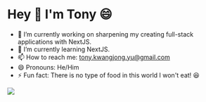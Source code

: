 # Hey 👋 I'm Tony 😄

####

- 🔭 I’m currently working on sharpening my creating full-stack applications with NextJS.
- 🌱 I’m currently learning NextJS.
- 📫 How to reach me: [tony.kwangjong.yu@gmail.com](url)
- 😄 Pronouns: He/Him
- ⚡ Fun fact: There is no type of food in this world I won't eat! 😆

<!-- - 👯 I’m looking to collaborate on ... -->
<!-- - 🤔 I’m looking for help with ... -->
<!-- - 💬 Ask me about ... -->

<img src="https://github-readme-stats.vercel.app/api?username=Tonyyuu2&&show_icons=true&title_color=ffffff&icon_color=bb2acf&text_color=daf7dc&bg_color=151515">

